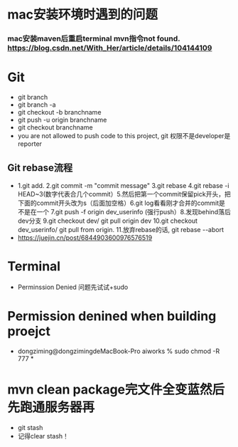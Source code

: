 # mac安装环境时遇到的问题

### mac安装maven后重启terminal mvn指令not found. https://blog.csdn.net/With_Her/article/details/104144109


# Git
* git branch
* git branch -a
* git checkout -b branchname
* git push -u origin branchname
* git checkout branchname
* you are not allowed to push code to this project, git 权限不是developer是reporter


## Git rebase流程
* 1.git add. 2.git commit -m "commit message" 3.git rebase 4.git rebase -i HEAD~3(数字代表合几个commit）5.然后把第一个commit保留pick开头，把下面的commit开头改为s（后面加空格）6.git log看看刚才合并的commit是不是在一个 7.git push -f origin dev_userinfo (强行push）8.发现behind落后dev分支 9.git checkout dev/ git pull origin dev 10.git checkout dev_userinfo/ git pull from origin. 11.放弃rebase的话, git rebase --abort
* https://juejin.cn/post/6844903600976576519


# Terminal   
* Perminssion Denied 问题先试试+sudo

# Permission denined when building proejct
* dongziming@dongzimingdeMacBook-Pro aiworks % sudo chmod -R 777 *

# mvn clean package完文件全变蓝然后先跑通服务器再
* git stash 
* 记得clear stash！
